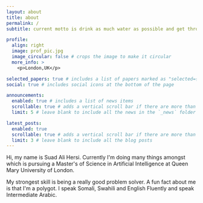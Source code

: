 ```yaml
---
layout: about
title: about
permalink: /
subtitle: current motto is drink as much water as possible and get through the day.

profile:
  align: right
  image: prof_pic.jpg
  image_circular: false # crops the image to make it circular
  more_info: >
    <p>London,UK</p>

selected_papers: true # includes a list of papers marked as "selected={true}"
social: true # includes social icons at the bottom of the page

announcements:
  enabled: true # includes a list of news items
  scrollable: true # adds a vertical scroll bar if there are more than 3 news items
  limit: 5 # leave blank to include all the news in the `_news` folder

latest_posts:
  enabled: true
  scrollable: true # adds a vertical scroll bar if there are more than 3 new posts items
  limit: 3 # leave blank to include all the blog posts
---
```


Hi, my name is Suad Ali Hersi. Currently I'm doing many things amongst which is pursuing a Master's of Science in Artificial Intelligence at Queen Mary University of London.

My strongest skill is being a really good problem solver.
A fun fact about me is that I'm a polygot. I speak Somali, Swahili and English Fluently and speak Intermediate Arabic.

